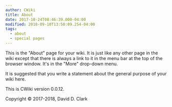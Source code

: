 ```yaml
---
author: CWiki
title: About
date: 2017-10-24T08:46:39.000-04:00
modified: 2018-09-10T13:50:09.254-04:00
tags:
  - about
  - special pages
---
```





This is the "About" page for your wiki. It is just like any other page in the wiki except that there is always a link to it in the menu bar at the top of the browser window. It's in the "More" drop-down menu.

It is suggested that you write a statement about the general purpose of your wiki here.

This is CWiki version 0.0.12.

Copyright © 2017-2018, David D. Clark